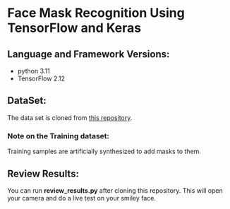 # Face Mask Recognition Using TensorFlow and Keras
## Language and Framework Versions:
- python 3.11
- TensorFlow 2.12

## DataSet:
The data set is cloned from [this repository](https://github.com/prajnasb/observations).
### Note on the Training dataset:
Training samples are artificially synthesized to add masks to them.

## Review Results:
You can run **review_results.py** after cloning this repository. This will open your camera and do a live test on your smiley face. 
<!-- ## Model Architecture:
![model architecture](./MobileNetV2_Architecture.jpg)

**MobileNetV2**, developed by Google, is used for the training process. -->

